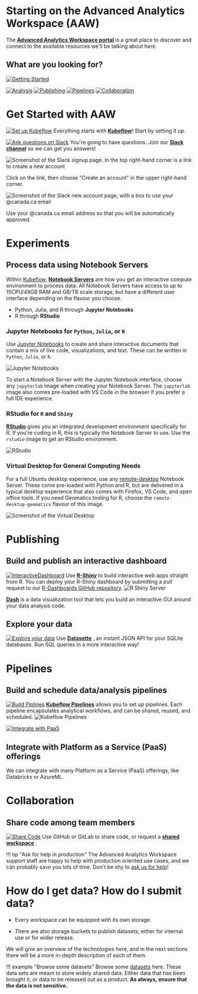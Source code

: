 # Starting on the Advanced Analytics Workspace (AAW)

The
**[Advanced Analytics Workspace portal](https://portal.covid.cloud.statcan.ca)**
is a great place to discover and connect to the available resources we'll be
talking about here.

## What are you looking for?

[![Getting Started](images/GettingStarted.PNG)](#get-started-with-aaw)

[![Analysis](images/Analysis.PNG)](#experiments)
[![Publishing](images/Publishing.PNG)](#publishing)
[![Pipelines](images/Pipelines.PNG)](#pipelines)
[![Collaboration](images/Collaboration.PNG)](#collaboration)

# Get Started with AAW

[![Set up Kubeflow](images/Kubeflow.PNG)](1-Experiments/Kubeflow/) Everything
starts with **[Kubeflow](1-Experiments/Kubeflow/)**! Start by setting it up.

[![Ask questions on Slack](images/Slack.PNG)](https://statcan-aaw.slack.com/)
You're going to have questions. Join our
**[Slack channel](https://statcan-aaw.slack.com/)** so we can get you answers!

![Screenshot of the Slack signup page.  In the top right-hand corner is a link to create a new account](images/SlackAAW.PNG)

Click on the link, then choose "Create an account" in the upper right-hand
corner.

![Screenshot of the Slack new account page, with a box to use your @canada.ca email](images/SlackAAW2.PNG)

Use your @canada.ca email address so that you will be automatically approved.

# Experiments

## Process data using Notebook Servers

Within [Kubeflow](1-Experiments/Kubeflow/),
**[Notebook Servers](1-Experiments/Jupyter/)** are how you get an interactive
compute environment to process data. All Notebook Servers have access to up to
15CPU/48GB RAM and GB/TB scale storage, but have a different user interface
depending on the flavour you choose.

- Python, Julia, and R through **Jupyter Notebooks**
- R through **RStudio**

### Jupyter Notebooks for `Python`, `Julia`, or `R`

Use [Jupyter Notebooks](https://jupyter.org/) to create and share interactive
documents that contain a mix of live code, visualizations, and text. These can
be written in `Python`, `Julia`, or `R`.

![Jupyter Notebooks](images/jupyter_in_action.png)

To start a Notebook Server with the Jupyter Notebook interface, choose any
`jupyterlab` image when creating your Notebook Server. The `jupyterlab` image
also comes pre-loaded with VS Code in the browser if you prefer a full IDE
experience.

### RStudio for `R` and `Shiny`

**[RStudio](1-Experiments/RStudio/)** gives you an integrated development
environment specifically for R. If you're coding in R, this is typically the
Notebook Server to use. Use the `rstudio` image to get an RStudio environment.

![RStudio](images/rstudio_visual.png)

### Virtual Desktop for General Computing Needs

For a full Ubuntu desktop experience, use any
[remote-desktop](1-Experiments/ML-Workspaces) Notebook Server. These come
pre-loaded with Python and R, but are delivered in a typical desktop experience
that also comes with Firefox, VS Code, and open office tools. If you need
Geomatics tooling for R, choose the `remote-desktop-geomatics` flavour of this
image.

![Screenshot of the Virtual Desktop](images/rd_desktop.png)

# Publishing

## Build and publish an interactive dashboard

[![InteractiveDashboard](images/InteractiveDashboard.PNG)](/2-Publishing/R-Shiny/)
Use **[R-Shiny](/2-Publishing/R-Shiny/)** to build interactive web apps straight
from R. You can deploy your R-Shiny dashboard by submitting a pull request to
our [R-Dashboards GitHub repository](https://github.com/StatCan/R-dashboards).
![R Shiny Server](images/readme/shiny_ui.png)

**[Dash](/2-Publishing/Dash/)** is a data visualization tool that lets you build
an interactive GUI around your data analysis code.

## Explore your data

[![Explore your data](images/ExploreData.PNG)](/2-Publishing/Datasette/) Use
**[Datasette](/2-Publishing/Datasette/)** , an instant JSON API for your SQLite
databases. Run SQL queries in a more interactive way!

# Pipelines

## Build and schedule data/analysis pipelines

[![Build Piplines](images/BuildPipelines.PNG)](/3-Pipelines/Kubeflow-Pipelines/)
**[Kubeflow Pipelines](/3-Pipelines/Kubeflow-Pipelines/)** allows you to set up
pipelines. Each pipeline encapsulates analytical workflows, and can be shared,
reused, and scheduled.
![Kubeflow Pipelines](images/readme/kubeflow_pipeline.png)

[![Integrate with PaaS](images/IntegratePaaS.PNG)]()

## Integrate with Platform as a Service (PaaS) offerings

We can integrate with many Platform as a Service (PaaS) offerings, like
Databricks or AzureML.

# Collaboration

## Share code among team members

[![Share Code](images/ShareCode.PNG)](/Collaboration/) Use GitHub or GitLab to
share code, or request a **[shared workspace](/Collaboration/)** .

<!-- prettier-ignore -->
!!! tip "Ask for help in production"
    The Advanced Analytics Workspace support staff are happy to help with
    production oriented use cases, and we can probably save you lots of time.
    Don't be shy to [ask us for help](Help)!

# How do I get data? How do I submit data?

- Every workspace can be equipped with its own storage.

- There are also storage buckets to publish datasets; either for internal use or
  for wider release.

We will give an overview of the technologies here, and in the next sections
there will be a more in-depth description of each of them.

<!-- prettier-ignore -->
!!! example "Browse some datasets"
    Browse some [datasets](https://datasets.covid.cloud.statcan.ca) here. These
    data sets are meant to store widely shared data. Either data that has been
    brought it, or data to be released out as a product. **As always, ensure
    that the data is not sensitive.**
